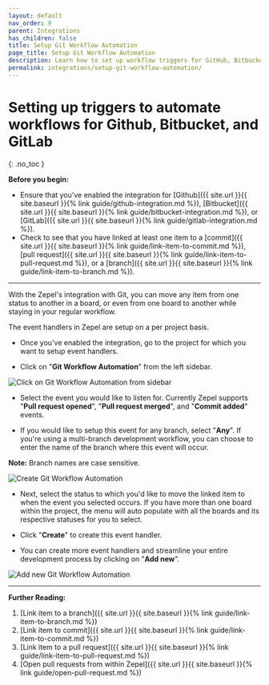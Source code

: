 ```yaml
---
layout: default
nav_order: 9
parent: Integrations
has_children: false
title: Setup Git Workflow Automation
page_title: Setup Git Workflow Automation
description: Learn how to set up workflow triggers for GitHub, Bitbucket, and GitLab in Zepel to automatically update statuses of linked items.
permalink: integrations/setup-git-workflow-automation/
---
```


# Setting up triggers to automate workflows for Github, Bitbucket, and GitLab

{: .no_toc }

__Before you begin:__ 
- Ensure that you've enabled the integration for [Github]({{ site.url }}{{ site.baseurl }}{% link guide/github-integration.md %}), [Bitbucket]({{ site.url }}{{ site.baseurl }}{% link guide/bitbucket-integration.md %}), or [GitLab]({{ site.url }}{{ site.baseurl }}{% link guide/gitlab-integration.md %}).
- Check to see that you have linked at least one item to a [commit]({{ site.url }}{{ site.baseurl }}{% link guide/link-item-to-commit.md %}), [pull request]({{ site.url }}{{ site.baseurl }}{% link guide/link-item-to-pull-request.md %}), or a [branch]({{ site.url }}{{ site.baseurl }}{% link guide/link-item-to-branch.md %}).

---

With the Zepel's integration with Git, you can move any item from one status to another in a board, or even from one board to another while staying in your regular workflow. 

The event handlers in Zepel are setup on a per project basis.

* Once you've enabled the integration, go to the project for which you want to setup event handlers.

* Click on "**Git Workflow Automation**" from the left sidebar.

![Click on Git Workflow Automation from sidebar](/guide/assets/uploads/zepel-git-workflow-automation.png "Git Workflow Automation")

* Select the event you would like to listen for. Currently Zepel supports "**Pull request opened**", "**Pull request merged**", and "**Commit added**" events.

* If you would like to setup this event for any branch, select "**Any**". If you're using a multi-branch development workflow, you can choose to enter the name of the branch where this event will occur.

**Note:** Branch names are case sensitive.

![Create Git Workflow Automation](/guide/assets/uploads/zepel-create-git-workflow-automation.png "Git Workflow Automation")

* Next, select the status to which you'd like to move the linked item to when the event you selected occurs. If you have more than one board within the project, the menu will auto populate with all the boards and its respective statuses for you to select.

* Click "**Create**" to create this event handler.

* You can create more event handlers and streamline your entire development process by clicking on "**Add new**".

![Add new Git Workflow Automation](/guide/assets/uploads/zepel-add-new-git-workflow-automation.png "Git Workflow Automation")

---

__Further Reading:__ 

1. [Link item to a branch]({{ site.url }}{{ site.baseurl }}{% link guide/link-item-to-branch.md %})
1. [Link item to commit]({{ site.url }}{{ site.baseurl }}{% link guide/link-item-to-commit.md %})
1. [Link item to a pull request]({{ site.url }}{{ site.baseurl }}{% link guide/link-item-to-pull-request.md %})
1. [Open pull requests from within Zepel]({{ site.url }}{{ site.baseurl }}{% link guide/open-pull-request.md %})